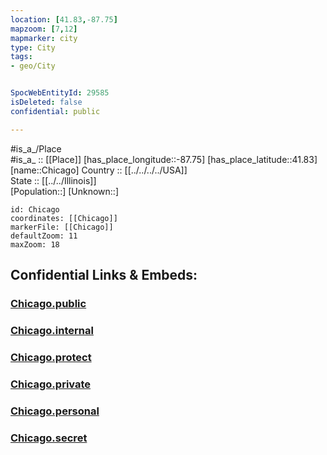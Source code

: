 ```yaml
---
location: [41.83,-87.75] 
mapzoom: [7,12] 
mapmarker: city 
type: City
tags:
- geo/City


SpocWebEntityId: 29585
isDeleted: false
confidential: public

---
```

#is_a_/Place  
#is_a_ :: [[Place]] 
[has_place_longitude::-87.75] 
[has_place_latitude::41.83] 
[name::Chicago] 
Country :: [[../../../../USA]]  
State :: [[../../Illinois]]  
[Population::] 
[Unknown::] 


```leaflet
id: Chicago
coordinates: [[Chicago]] 
markerFile: [[Chicago]] 
defaultZoom: 11 
maxZoom: 18
```


## Confidential Links & Embeds: 

### [Chicago.public](/_public/\Earth\Continent\America~North\USA\USA~Central\Illinois\counties~Illinois\Cook,County\cities~CookChicago.public.md) 

### [Chicago.internal](/_internal/\Earth\Continent\America~North\USA\USA~Central\Illinois\counties~Illinois\Cook,County\cities~CookChicago.internal.md) 

### [Chicago.protect](/_protect/\Earth\Continent\America~North\USA\USA~Central\Illinois\counties~Illinois\Cook,County\cities~CookChicago.protect.md) 

### [Chicago.private](/_private/\Earth\Continent\America~North\USA\USA~Central\Illinois\counties~Illinois\Cook,County\cities~CookChicago.private.md) 

### [Chicago.personal](/_personal/\Earth\Continent\America~North\USA\USA~Central\Illinois\counties~Illinois\Cook,County\cities~CookChicago.personal.md) 

### [Chicago.secret](/_secret/\Earth\Continent\America~North\USA\USA~Central\Illinois\counties~Illinois\Cook,County\cities~CookChicago.secret.md)

